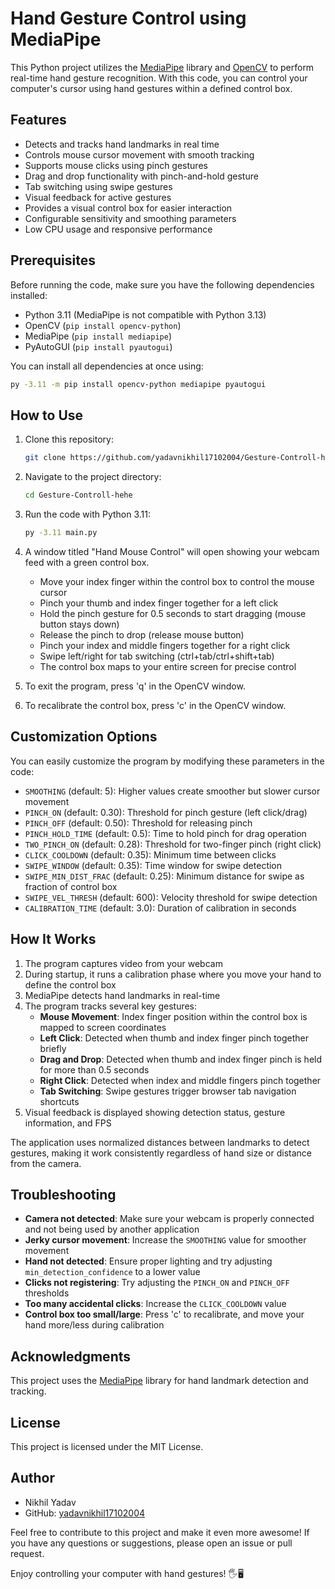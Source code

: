 # Hand Gesture Control using MediaPipe

This Python project utilizes the [MediaPipe](https://mediapipe.dev/) library and [OpenCV](https://opencv.org/) to perform real-time hand gesture recognition. With this code, you can control your computer's cursor using hand gestures within a defined control box.

## Features

- Detects and tracks hand landmarks in real time
- Controls mouse cursor movement with smooth tracking
- Supports mouse clicks using pinch gestures
- Drag and drop functionality with pinch-and-hold gesture
- Tab switching using swipe gestures
- Visual feedback for active gestures
- Provides a visual control box for easier interaction
- Configurable sensitivity and smoothing parameters
- Low CPU usage and responsive performance

## Prerequisites

Before running the code, make sure you have the following dependencies installed:

- Python 3.11 (MediaPipe is not compatible with Python 3.13)
- OpenCV (`pip install opencv-python`)
- MediaPipe (`pip install mediapipe`)
- PyAutoGUI (`pip install pyautogui`)

You can install all dependencies at once using:

```bash
py -3.11 -m pip install opencv-python mediapipe pyautogui
```

## How to Use

1. Clone this repository:

   ```bash
   git clone https://github.com/yadavnikhil17102004/Gesture-Controll-hehe.git
   ```

2. Navigate to the project directory:

   ```bash
   cd Gesture-Controll-hehe
   ```

3. Run the code with Python 3.11:

   ```bash
   py -3.11 main.py
   ```

4. A window titled "Hand Mouse Control" will open showing your webcam feed with a green control box.
   - Move your index finger within the control box to control the mouse cursor
   - Pinch your thumb and index finger together for a left click
   - Hold the pinch gesture for 0.5 seconds to start dragging (mouse button stays down)
   - Release the pinch to drop (release mouse button)
   - Pinch your index and middle fingers together for a right click
   - Swipe left/right for tab switching (ctrl+tab/ctrl+shift+tab)
   - The control box maps to your entire screen for precise control

5. To exit the program, press 'q' in the OpenCV window.
6. To recalibrate the control box, press 'c' in the OpenCV window.

## Customization Options

You can easily customize the program by modifying these parameters in the code:

- `SMOOTHING` (default: 5): Higher values create smoother but slower cursor movement
- `PINCH_ON` (default: 0.30): Threshold for pinch gesture (left click/drag)
- `PINCH_OFF` (default: 0.50): Threshold for releasing pinch
- `PINCH_HOLD_TIME` (default: 0.5): Time to hold pinch for drag operation
- `TWO_PINCH_ON` (default: 0.28): Threshold for two-finger pinch (right click)
- `CLICK_COOLDOWN` (default: 0.35): Minimum time between clicks
- `SWIPE_WINDOW` (default: 0.35): Time window for swipe detection
- `SWIPE_MIN_DIST_FRAC` (default: 0.25): Minimum distance for swipe as fraction of control box
- `SWIPE_VEL_THRESH` (default: 600): Velocity threshold for swipe detection
- `CALIBRATION_TIME` (default: 3.0): Duration of calibration in seconds

## How It Works

1. The program captures video from your webcam
2. During startup, it runs a calibration phase where you move your hand to define the control box
3. MediaPipe detects hand landmarks in real-time
4. The program tracks several key gestures:
   - **Mouse Movement**: Index finger position within the control box is mapped to screen coordinates
   - **Left Click**: Detected when thumb and index finger pinch together briefly
   - **Drag and Drop**: Detected when thumb and index finger pinch is held for more than 0.5 seconds
   - **Right Click**: Detected when index and middle fingers pinch together
   - **Tab Switching**: Swipe gestures trigger browser tab navigation shortcuts
5. Visual feedback is displayed showing detection status, gesture information, and FPS

The application uses normalized distances between landmarks to detect gestures, making it work consistently regardless of hand size or distance from the camera.

## Troubleshooting

- **Camera not detected**: Make sure your webcam is properly connected and not being used by another application
- **Jerky cursor movement**: Increase the `SMOOTHING` value for smoother movement
- **Hand not detected**: Ensure proper lighting and try adjusting `min_detection_confidence` to a lower value
- **Clicks not registering**: Try adjusting the `PINCH_ON` and `PINCH_OFF` thresholds
- **Too many accidental clicks**: Increase the `CLICK_COOLDOWN` value
- **Control box too small/large**: Press 'c' to recalibrate, and move your hand more/less during calibration

## Acknowledgments

This project uses the [MediaPipe](https://mediapipe.dev/) library for hand landmark detection and tracking.

## License

This project is licensed under the MIT License.

## Author

- Nikhil Yadav
- GitHub: [yadavnikhil17102004](https://github.com/yadavnikhil17102004)

Feel free to contribute to this project and make it even more awesome! If you have any questions or suggestions, please open an issue or pull request.

Enjoy controlling your computer with hand gestures! 🖐️🖥️
